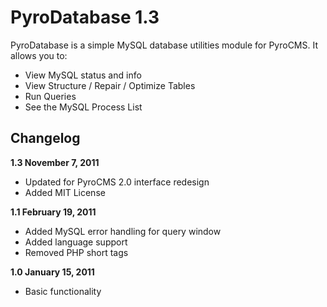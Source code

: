 # PyroDatabase 1.3

PyroDatabase is a simple MySQL database utilities module for PyroCMS. It allows you to:

* View MySQL status and info
* View Structure / Repair / Optimize Tables
* Run Queries
* See the MySQL Process List

## Changelog

**1.3 November 7, 2011**

* Updated for PyroCMS 2.0 interface redesign
* Added MIT License

**1.1 February 19, 2011**

* Added MySQL error handling for query window
* Added language support
* Removed PHP short tags

**1.0 January 15, 2011**

* Basic functionality